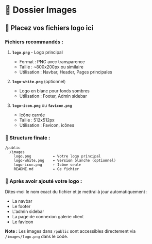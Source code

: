 # 📁 Dossier Images

## 🎨 Placez vos fichiers logo ici

### Fichiers recommandés :

1. **`logo.png`** - Logo principal
   - Format : PNG avec transparence
   - Taille : ~800x200px ou similaire
   - Utilisation : Navbar, Header, Pages principales

2. **`logo-white.png`** (optionnel)
   - Logo en blanc pour fonds sombres
   - Utilisation : Footer, Admin sidebar

3. **`logo-icon.png`** ou **`favicon.png`**
   - Icône carrée
   - Taille : 512x512px
   - Utilisation : Favicon, icônes

### 📍 Structure finale :
```
/public
  /images
    logo.png          ← Votre logo principal
    logo-white.png    ← Version blanche (optionnel)
    logo-icon.png     ← Icône seule
    README.md         ← Ce fichier
```

### 🚀 Après avoir ajouté votre logo :
Dites-moi le nom exact du fichier et je mettrai à jour automatiquement :
- La navbar
- Le footer
- L'admin sidebar
- La page de connexion galerie client
- Le favicon

**Note :** Les images dans `/public` sont accessibles directement via `/images/logo.png` dans le code.


